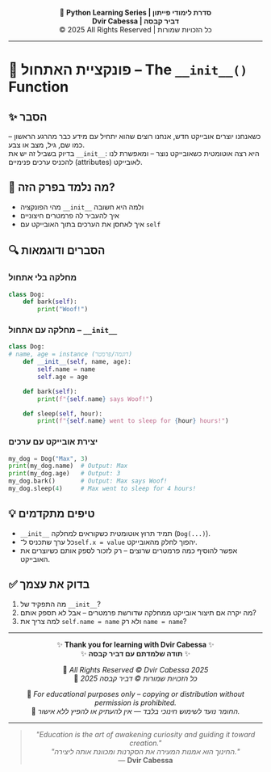 <!-- DC_HEADER_START -->
<div align="center">

🐍 **Python Learning Series | סדרת לימודי פייתון**  
**Dvir Cabessa | דביר קבסה**  
© 2025 All Rights Reserved | כל הזכויות שמורות

</div>

---
<!-- DC_HEADER_END -->

# 📘 פונקציית האתחול – The `__init__()` Function

## ✨ הסבר

כשאנחנו יוצרים אובייקט חדש, אנחנו רוצים שהוא יתחיל עם מידע כבר מהרגע הראשון – כמו שם, גיל, מצב או צבע.  
בדיוק בשביל זה יש את `__init__`: היא רצה אוטומטית כשאובייקט נוצר – ומאפשרת לנו להכניס ערכים פנימיים (attributes) לאובייקט.

## 🧠 מה נלמד בפרק הזה?
- מהי הפונקציה `__init__` ולמה היא חשובה
- איך להעביר לה פרמטרים חיצוניים
- איך לאחסן את הערכים בתוך האובייקט עם `self`

## 🔍 הסברים ודוגמאות

### מחלקה בלי אתחול
```python
class Dog:
    def bark(self):
        print("Woof!")
```

### מחלקה עם אתחול – `__init__`
```python
class Dog:
# name, age = instance (דוגמה/פרמטר)
    def __init__(self, name, age):
        self.name = name
        self.age = age

    def bark(self):
        print(f"{self.name} says Woof!")

    def sleep(self, hour):
        print(f"{self.name} went to sleep for {hour} hours!")
```

### יצירת אובייקט עם ערכים
```python
my_dog = Dog("Max", 3)
print(my_dog.name)  # Output: Max
print(my_dog.age)   # Output: 3
my_dog.bark()       # Output: Max says Woof!
my_dog.sleep(4)     # Max went to sleep for 4 hours!
```

## 💡 טיפים מתקדמים

* `__init__` תמיד תרוץ אוטומטית כשקוראים למחלקה (`Dog(...)`).
* כל ערך שתכניס ל־`self.x = value` יהפוך לחלק מהאובייקט.
* אפשר להוסיף כמה פרמטרים שרוצים – רק לזכור לספק אותם כשיוצרים את האובייקט.

## ✅ בדוק את עצמך

1. מה התפקיד של `__init__`?
2. מה יקרה אם תיצור אובייקט ממחלקה שדורשת פרמטרים – אבל לא תספק אותם?
3. למה צריך את `self.name = name` ולא רק `name = name`?

<!-- DC_FOOTER_START -->
---

<div align="center">

✨ **Thank you for learning with Dvir Cabessa** ✨  
✨ **תודה שלמדתם עם דביר קבסה** ✨  

📘 *All Rights Reserved © Dvir Cabessa 2025*  
📘 *כל הזכויות שמורות © דביר קבסה 2025*  

🔗 *For educational purposes only – copying or distribution without permission is prohibited.*  
🔗 *החומר נועד לשימוש חינוכי בלבד — אין להעתיק או להפיץ ללא אישור.*

---

> _"Education is the art of awakening curiosity and guiding it toward creation."_  
> _"החינוך הוא אמנות המעירה את הסקרנות ומכוונת אותה ליצירה."_  
> — **Dvir Cabessa**

</div>
<!-- DC_FOOTER_END -->

